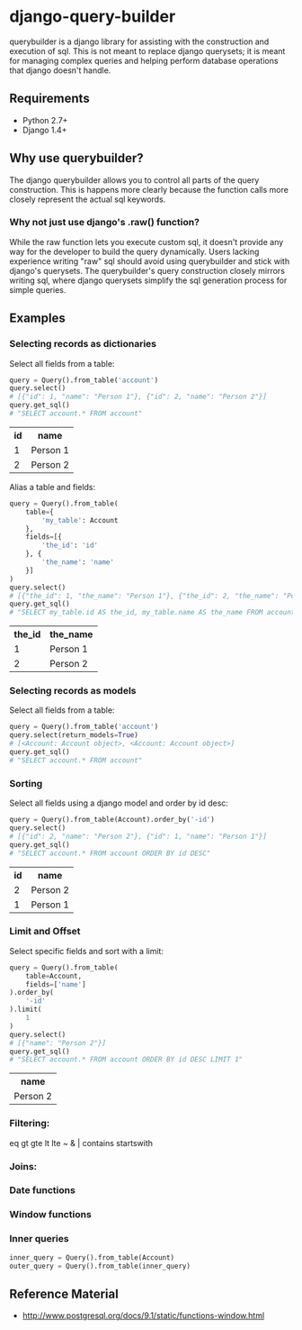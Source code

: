 # django-query-builder
querybuilder is a django library for assisting with the construction and execution of sql. This is not meant to replace django querysets; it is meant for managing complex queries and helping perform database operations that django doesn't handle.


## Requirements
- Python 2.7+
- Django 1.4+

## Why use querybuilder?
The django querybuilder allows you to control all parts of the query construction. This is happens more clearly because the function calls more closely represent the actual sql keywords.

### Why not just use django's .raw() function?
While the raw function lets you execute custom sql, it doesn't provide any way for the developer to build the query dynamically. Users lacking experience writing "raw" sql should avoid using querybuilder and stick with django's querysets. The querybuilder's query construction closely mirrors writing sql, where django querysets simplify the sql generation process for simple queries.

## Examples

### Selecting records as dictionaries

Select all fields from a table:
```python
query = Query().from_table('account')
query.select()
# [{"id": 1, "name": "Person 1"}, {"id": 2, "name": "Person 2"}]
query.get_sql()
# "SELECT account.* FROM account"
```
<table>
  <tr>
    <th>id</th><th>name</th>
  </tr>
  <tr>
    <td>1</td><td>Person 1</td>
  </tr>
  <tr>
    <td>2</td><td>Person 2</td>
  </tr>
</table>

Alias a table and fields:
```python
query = Query().from_table(
    table={
        'my_table': Account
    },
    fields=[{
        'the_id': 'id'
    }, {
        'the_name': 'name'
    }]
)
query.select()
# [{"the_id": 1, "the_name": "Person 1"}, {"the_id": 2, "the_name": "Person 2"}]
query.get_sql()
# "SELECT my_table.id AS the_id, my_table.name AS the_name FROM account AS my_table"
```
<table>
  <tr>
    <th>the_id</th><th>the_name</th>
  </tr>
  <tr>
    <td>1</td><td>Person 1</td>
  </tr>
  <tr>
    <td>2</td><td>Person 2</td>
  </tr>
</table>

### Selecting records as models
Select all fields from a table:
```python
query = Query().from_table('account')
query.select(return_models=True)
# [<Account: Account object>, <Account: Account object>]
query.get_sql()
# "SELECT account.* FROM account"
```

### Sorting

Select all fields using a django model and order by id desc:
```python
query = Query().from_table(Account).order_by('-id')
query.select()
# [{"id": 2, "name": "Person 2"}, {"id": 1, "name": "Person 1"}]
query.get_sql()
# "SELECT account.* FROM account ORDER BY id DESC"
```
<table>
  <tr>
    <th>id</th><th>name</th>
  </tr>
  <tr>
    <td>2</td><td>Person 2</td>
  </tr>
  <tr>
    <td>1</td><td>Person 1</td>
  </tr>
</table>

### Limit and Offset

Select specific fields and sort with a limit:
```python
query = Query().from_table(
    table=Account,
    fields=['name']
).order_by(
    '-id'
).limit(
    1
)
query.select()
# [{"name": "Person 2"}]
query.get_sql()
# "SELECT account.* FROM account ORDER BY id DESC LIMIT 1"
```
<table>
  <tr>
    <th>name</th>
  </tr>
  <tr>
    <td>Person 2</td>
  </tr>
</table>

### Filtering:
eq
gt
gte
lt
lte
~
&
|
contains
startswith

### Joins:


### Date functions


### Window functions


### Inner queries
```python
inner_query = Query().from_table(Account)
outer_query = Query().from_table(inner_query)
```

## Reference Material
* http://www.postgresql.org/docs/9.1/static/functions-window.html

